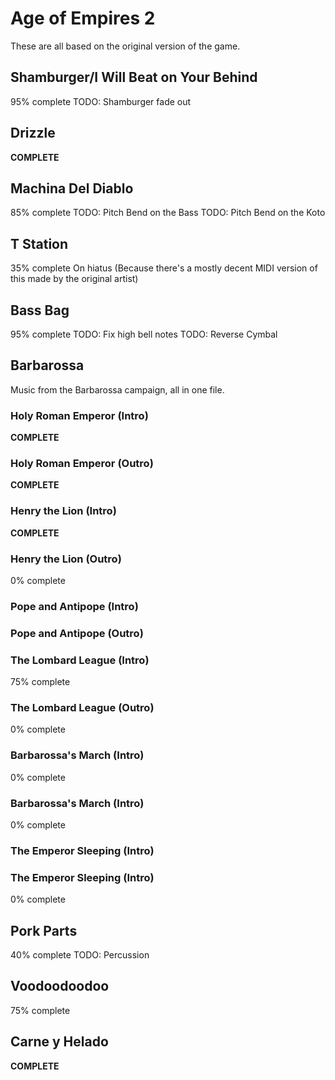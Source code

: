 # Age of Empires 2
These are all based on the original version of the game.

## Shamburger/I Will Beat on Your Behind
95% complete
TODO: Shamburger fade out

## Drizzle
**COMPLETE**

## Machina Del Diablo
85% complete
TODO: Pitch Bend on the Bass
TODO: Pitch Bend on the Koto

## T Station
35% complete
On hiatus (Because there's a mostly decent MIDI version of this made by the original artist)

## Bass Bag
95% complete
TODO: Fix high bell notes
TODO: Reverse Cymbal

## Barbarossa
Music from the Barbarossa campaign, all in one file.

### Holy Roman Emperor (Intro)
**COMPLETE**

### Holy Roman Emperor (Outro)
**COMPLETE**

### Henry the Lion (Intro)
**COMPLETE**

### Henry the Lion (Outro)
0% complete

### Pope and Antipope (Intro)

### Pope and Antipope (Outro)

### The Lombard League (Intro)
75% complete

### The Lombard League (Outro)
0% complete

### Barbarossa's March (Intro)
0% complete

### Barbarossa's March (Intro)
0% complete

### The Emperor Sleeping (Intro)

### The Emperor Sleeping (Intro)
0% complete

## Pork Parts
40% complete
TODO: Percussion

## Voodoodoodoo
75% complete

## Carne y Helado
**COMPLETE**
